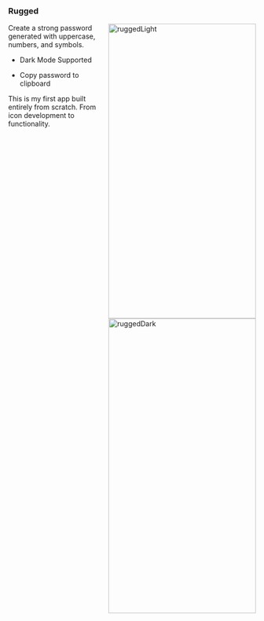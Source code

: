 ### Rugged

<img src="https://user-images.githubusercontent.com/2793158/70199891-bdfd0480-16c7-11ea-98ad-e916d5abf0c7.png" alt="ruggedLight"
title="rugged app light" width="300" height="600" style="float: right;"/>

Create a strong password generated with uppercase, numbers, and symbols. 


* Dark Mode Supported

<img src="https://user-images.githubusercontent.com/2793158/70199698-2e575600-16c7-11ea-80fd-65d1136e67ed.png" alt="ruggedDark"
title="rugged app dark" width="300" height="600"  style="float: right;" />


* Copy password to clipboard


This is my first app built entirely from scratch. From icon development to functionality. 
